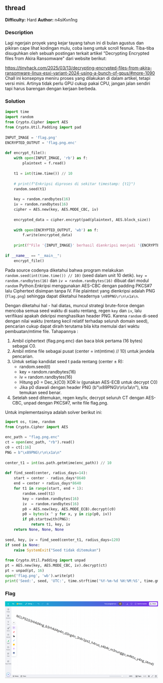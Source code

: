 ## thread
**Difficulty:** Hard
**Author:** n4siKvn1ng

### Description
Lagi ngerjain proyek yang kejar tayang tahun ini di bulan agustus dan pikiran cape lihat kodingan mulu, coba iseng untuk scroll fesnuk. Tiba-tiba disuguhkan oleh sebuah postingan terkait artikel "Decrypting Encrypted files from Akira Ransomware" dari website berikut:

https://tinyhack.com/2025/03/13/decrypting-encrypted-files-from-akira-ransomware-linux-esxi-variant-2024-using-a-bunch-of-gpus/#more-1090 Chall ini konsepnya meniru proses yang dilakukan di dalam artikel, tetapi versi mini. Artinya tidak perlu GPU cukup pakai CPU, jangan jalan sendiri tapi harus barengan dengan kerjaan berbeda.

### Solution
```python
import time
import random
from Crypto.Cipher import AES
from Crypto.Util.Padding import pad

INPUT_IMAGE = 'flag.png'
ENCRYPTED_OUTPUT = 'flag.png.enc'

def encrypt_file():
    with open(INPUT_IMAGE, 'rb') as f:
        plaintext = f.read()

    t1 = int(time.time()) // 10
    
    # print(f"Enkripsi diproses di sekitar timestamp: {t1}")
    random.seed(t1)

    key = random.randbytes(16)
    iv = random.randbytes(16)
    cipher = AES.new(key, AES.MODE_CBC, iv)
    
    encrypted_data = cipher.encrypt(pad(plaintext, AES.block_size))

    with open(ENCRYPTED_OUTPUT, 'wb') as f:
        f.write(encrypted_data)
        
    print(f"File '{INPUT_IMAGE}' berhasil dienkripsi menjadi '{ENCRYPTED_OUTPUT}'.")

if __name__ == "__main__":
    encrypt_file()
```

Pada source codenya diketahui bahwa program melakukan `random.seed(int(time.time()) // 10)` (seed dalam unit 10 detik). `key = random.randbytes(16)` dan `iv = random.randbytes(16)` dibuat dari modul `random` Python.Enkripsi menggunakan AES-CBC dengan padding PKCS#7 lalu Ciphertext disimpan tanpa IV. File plaintext yang dienkripsi adalah PNG (`flag.png`) sehingga dapat diketahui headernya `\x89PNG\r\n\x1a\n`.

Dengan diketahui hal - hal diatas, muncul strategi brute-force dengan mencoba semua seed waktu di suatu rentang, regen `key` dan `iv`, lalu verifikasi apakah dekripsi menghasilkan header PNG. Karena `random` di-seed dengan nilai waktu (rentang kecil relatif terhadap seluruh domain seed), pencarian cukup dapat diraih terutama bila kita memulai dari waktu pembuatan/mtime file. Tahapannya :
1. Ambil ciphertext (flag.png.enc) dan baca blok pertama (16 bytes) sebagai C0.
2. Ambil mtime file sebagai pusat (center = int(mtime) // 10) untuk jendela pencarian.
3. Untuk setiap kandidat seed t pada rentang (center ± R):
    * random.seed(t)
    * key = random.randbytes(16)
    * iv  = random.randbytes(16)
    * Hitung p0 = Dec_k(C0) XOR iv (gunakan AES-ECB untuk decrypt C0)
    * Jika p0 diawali dengan header PNG (b"\x89PNG\r\n\x1a\n"), kita temukan seed benar.
4. Setelah seed ditemukan, regen key/iv, decrypt seluruh CT dengan AES-CBC, unpad dengan PKCS#7, write file flag.png.

Untuk implementasinya adalah solver berikut ini:

```python
import os, time, random
from Crypto.Cipher import AES

enc_path = "flag.png.enc"
ct = open(enc_path, "rb").read()
c0 = ct[:16]
PNG = b"\x89PNG\r\n\x1a\n"

center_t1 = int(os.path.getmtime(enc_path)) // 10

def find_seed(center, radius_days=14):
    start = center - radius_days*8640
    end = center + radius_days*8640
    for t1 in range(start, end + 1):
        random.seed(t1)
        key = random.randbytes(16)
        iv  = random.randbytes(16)
        p0 = AES.new(key, AES.MODE_ECB).decrypt(c0)
        p0 = bytes(x ^ y for x, y in zip(p0, iv))
        if p0.startswith(PNG):
            return t1, key, iv
    return None, None, None

seed, key, iv = find_seed(center_t1, radius_days=120)
if seed is None:
    raise SystemExit("Seed tidak ditemukan")

from Crypto.Util.Padding import unpad
pt = AES.new(key, AES.MODE_CBC, iv).decrypt(ct)
pt = unpad(pt, 16)
open('flag.png', 'wb').write(pt)
print('Seed:', seed, 'UTC:', time.strftime('%Y-%m-%d %H:%M:%S', time.gmtime(seed*10)))
```

### Flag
![](flag.png)